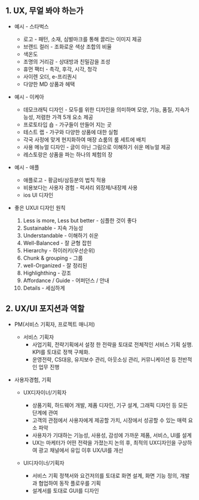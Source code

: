 ## 1. UX, 무얼 봐야 하는가
* 예시 - 스타벅스
  * 로고 - 패턴, 소재, 심벌마크를 통해 끌리는 이미지 제공
  * 브랜드 컬러 - 조화로운 색상 조합의 비율
  * 색온도
  * 조명의 거리감 - 상대방과 친밀감을 조성
  * 휴먼 팩터 - 촉각, 후각, 시각, 청각
  * 사이렌 오더, e-프리퀀시
  * 다양한 MD 상품과 헤택

* 예시 - 이케아
  * 데모크래틱 디자인 - 모두를 위한 디자인을 의미하며 모양, 기능, 품질, 지속가능성, 저렴한 가격 5개 요소 제공
  * 프로토타입 숍 - 가구들이 만들어 지는 곳
  * 테스트 랩 - 가구와 다양한 상품에 대한 실험
  * 각국 사정에 맞게 현지화하여 매장 쇼룸의 룸 세트에 배치
  * 사용 메뉴얼 디자인 - 글이 아닌 그림으로 이해하기 쉬운 메뉴얼 제공
  * 레스토랑은 상품을 파는 하나의 체험의 장

* 예시 - 애플
  * 애플로고 - 황금비/삼등분의 법칙 적용
  * 비용보다는 사용자 경험 - 럭셔리 외장제/내장제 사용
  * ios UI 디자인

* 좋은 UXUI 디자인 원칙
  1. Less is more, Less but better - 심플한 것이 좋다
  2. Sustainable - 지속 가능성
  3. Understandable - 이해하기 쉬운
  4. Well-Balanced - 잘 균형 잡힌
  5. Hierarchy - 하이러키(우선순위)
  6. Chunk & grouping - 그룹
  7. well-Organized - 잘 정리된
  8. Highlighthing - 강조
  9. Affordance / Guide - 어퍼던스 / 안내
  10. Details - 세심하게

## 2. UX/UI 포지션과 역할
* PM(서비스 기획자, 프로젝트 매니저)
  * 서비스 기획자
    * 사업기획, 전략기획에서 설정 한 전략을 토대로 전체적인 서비스 기획 실행. KPI를 토대로 정책 구체화.
    * 운영전략, CS대응, 유지보수 관리, 아웃소싱 관리, 커뮤니케이션 등 전반적인 업무 진행

* 사용자경험, 기획
  * UX디자이너/기획자
    * 상품기획, 하드웨어 개발, 제품 디자인, 기구 설계, 그래픽 디자인 등 모든 단계에 관여
    * 고객의 관점에서 사용자에게 제공할 가치, 시장에서 성공할 수 있는 매력 요소 파악
    * 사용자가 기대하는 기능성, 사용성, 감성에 가까운 제품, 서비스, UI를 설계
    * UX는 마케터가 어떤 전략을 가졌는지 논의 후, 최적의 UX디자인을 구상하여 광고 채널에서 유입 이후 UX/UI를 개선

  * UI디자이너/기획자
    * 서비스 기획 정책서와 요건저의를 토대로 화면 설계, 화면 기능 정의, 개발과 협업하여 동작 플로우를 기획
    * 설계서를 토대로 GUI를 디자인

